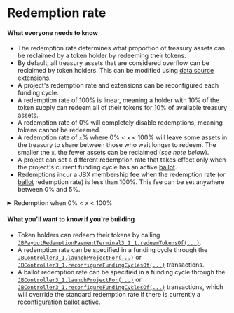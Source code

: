# Redemption rate

#### What everyone needs to know

* The redemption rate determines what proportion of treasury assets can be reclaimed by a token holder by redeeming their tokens.
* By default, all treasury assets that are considered overflow can be reclaimed by token holders. This can be modified using [data source](/docs/dev/v3/learn/glossary/data-source.md) extensions.
* A project's redemption rate and extensions can be reconfigured each funding cycle.
* A redemption rate of 100% is linear, meaning a holder with 10% of the token supply can redeem all of their tokens for 10% of available treasury assets.
* A redemption rate of 0% will completely disable redemptions, meaning tokens cannot be redeemed.
* A redemption rate of `x`% where 0% < `x` < 100% will leave some assets in the treasury to share between those who wait longer to redeem. The smaller the `x`, the fewer assets can be reclaimed (*see note below*).
* A project can set a different redemption rate that takes effect only when the project's current funding cycle has an active [ballot](ballot.md).
* Redemptions incur a JBX membership fee when the redemption rate (or [ballot](ballot.md) redemption rate) is less than 100%. This fee can be set anywhere between 0% and 5%.

<details>

<summary>Redemption when 0% &lt; x &lt; 100%</summary>

With a redemption rate of 50%, a holder with 10% of the token supply can redeem their tokens for *slightly more* than 5% of available treasury assets.

The other ~5% will remain in the treasury, thereby increasing the redemption value of everyone else's tokens by increasing the ratio of assets to tokens. This encourages holders to redeem later than others – the first holders to redeem will receive the fewest assets in return.

The reason that slightly more than 5% of assets would be returned: a redemption rate of 0% < `x`% < 100% allows for redemptions along a *bonding curve*. Specifically, the formula is:

![](/img/misc/redemption-formula.png)

Where:

- **r** is the redemption rate (from 0 to 1),
- **o** is the *overflow*, or the funds not being paid out from the treasury that funding cycle,
- **s** is the current token supply, and
- **x** is the amount of tokens being redeemed

Here is an example bonding curve with an overflow of 100 ETH, a total supply of 200 tokens, and a redemption rate of 71.7%. The X axis represents the number of tokens being redeemed, and the Y axis represents the ETH that would be returned. You can try [editing the variables yourself](https://www.desmos.com/calculator/sp9ru6zbpk).

<iframe src="https://www.desmos.com/calculator/wqpqxwcnxi?embed" width="500" height="500"></iframe>

</details>

#### What you'll want to know if you're building

* Token holders can redeem their tokens by calling [`JBPayoutRedemptionPaymentTerminal3_1_1.redeemTokensOf(...)`](/docs/dev/v3/api/contracts/or-payment-terminals/or-abstract/jbpayoutredemptionpaymentterminal3_1_1.md#redeemtokensof).
* A redemption rate can be specified in a funding cycle through the [`JBController3_1.launchProjectFor(...)`](/docs/dev/v3/api/contracts/or-controllers/jbcontroller3_1.md#launchprojectfor) or [`JBController3_1.reconfigureFundingCyclesOf(...)`](/docs/dev/v3/api/contracts/or-controllers/jbcontroller3_1.md#reconfigurefundingcyclesof) transactions.
* A ballot redemption rate can be specified in a funding cycle through the [`JBController3_1.launchProjectFor(...)`](/docs/dev/v3/api/contracts/or-controllers/jbcontroller3_1.md#launchprojectfor) or [`JBController3_1.reconfigureFundingCyclesOf(...)`](/docs/dev/v3/api/contracts/or-controllers/jbcontroller3_1.md#reconfigurefundingcyclesof) transactions, which will override the standard redemption rate if there is currently a [reconfiguration ballot active](/docs/dev/v3/learn/glossary/ballot.md).
